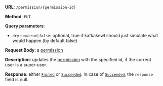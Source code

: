 **URL**: `/permission/{permission-id}`

**Method**: `PUT`

**Query parameters**:
 - `dryrun=true|false`: optional, true if kafkakewl should just simulate what would happen (by default false)

**Request Body**: a [permission](Permission.md)

**Description**: updates the [permission](Permission.md) with the specified id, if the current user is a super-user.

**Response**: either [`Failed`](../Failed.md) or [`Succeeded`](../Succeeded.md). In case of [`Succeeded`](../Succeeded.md), the `response` field is null.
